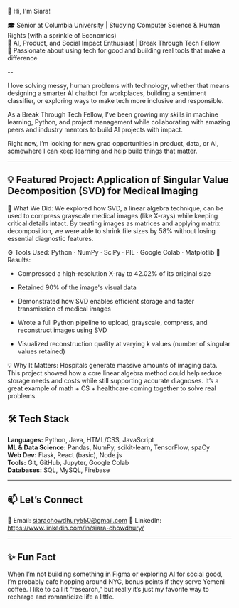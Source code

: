  👋 Hi, I'm Siara!

🎓 Senior at Columbia University | Studying Computer Science & Human Rights (with a sprinkle of Economics)  
🤖 AI, Product, and Social Impact Enthusiast | Break Through Tech Fellow  
🌱 Passionate about using tech for good and building real tools that make a difference  

--

I love solving messy, human problems with technology, whether that means designing a smarter AI chatbot for workplaces, building a sentiment classifier, or exploring ways to make tech more inclusive and responsible.

As a Break Through Tech Fellow, I’ve been growing my skills in machine learning, Python, and project management while collaborating with amazing peers and industry mentors to build AI projects with impact.  

Right now, I’m looking for new grad opportunities in product, data, or AI, somewhere I can keep learning and help build things that matter. 

---

## 💡 Featured Project: Application of Singular Value Decomposition (SVD) for Medical Imaging
🧠 What We Did:
We explored how SVD, a linear algebra technique, can be used to compress grayscale medical images (like X-rays) while keeping critical details intact. By treating images as matrices and applying matrix decomposition, we were able to shrink file sizes by 58% without losing essential diagnostic features.

⚙️ Tools Used: Python · NumPy · SciPy · PIL · Google Colab · Matplotlib
🧪 Results:

- Compressed a high-resolution X-ray to 42.02% of its original size

- Retained 90% of the image's visual data

- Demonstrated how SVD enables efficient storage and faster transmission of medical images

- Wrote a full Python pipeline to upload, grayscale, compress, and reconstruct images using SVD

- Visualized reconstruction quality at varying k values (number of singular values retained)

💡 Why It Matters:
Hospitals generate massive amounts of imaging data. This project showed how a core linear algebra method could help reduce storage needs and costs while still supporting accurate diagnoses. It’s a great example of math + CS + healthcare coming together to solve real problems.



## 🛠 Tech Stack

**Languages:** Python, Java, HTML/CSS, JavaScript  
**ML & Data Science:** Pandas, NumPy, scikit-learn, TensorFlow, spaCy  
**Web Dev:** Flask, React (basic), Node.js  
**Tools:** Git, GitHub, Jupyter, Google Colab  
**Databases:** SQL, MySQL, Firebase  

---
## 📫 Let’s Connect

📧 Email: siarachowdhury550@gmail.com
💼 LinkedIn: https://www.linkedin.com/in/siara-chowdhury/


---

## ✨ Fun Fact

When I’m not building something in Figma or exploring AI for social good, I’m probably cafe hopping around NYC, bonus points if they serve Yemeni coffee. I like to call it “research,” but really it’s just my favorite way to recharge and romanticize life a little. 
